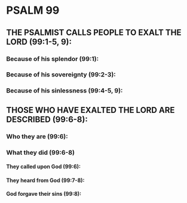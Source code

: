 ---
---
# PSALM 99 
## THE PSALMIST CALLS PEOPLE TO EXALT THE LORD (99:1-5, 9): 
###  Because of his splendor (99:1): 
###  Because of his sovereignty (99:2-3): 
###  Because of his sinlessness (99:4-5, 9): 
## THOSE WHO HAVE EXALTED THE LORD ARE DESCRIBED (99:6-8): 
###  Who they are (99:6): 
###  What they did (99:6-8) 
####  They called upon God (99:6): 
####  They heard from God (99:7-8): 
####  God forgave their sins (99:8): 
